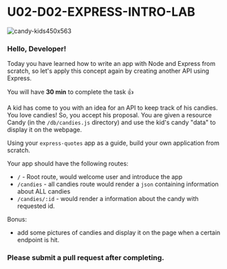 # U02-D02-EXPRESS-INTRO-LAB

![candy-kids450x563](https://user-images.githubusercontent.com/6153182/34007625-79abdfb0-e0d0-11e7-81b7-686c2ea59761.jpg)

### Hello, Developer!

Today you have learned how to write an app with Node and Express from scratch, so let's apply this concept again by creating another API using Express.

You will have **30 min** to complete the task 👍

A kid has come to you with an idea for an API to keep track of his candies. You love candies! So, you accept his proposal. You are given a resource Candy  (in the `/db/candies.js` directory) and use the kid's candy "data" to display it on the webpage.

Using your `express-quotes` app as a guide, build your own application from scratch.

Your app should have the following routes:

* `/` - Root route, would welcome user and introduce the app
* `/candies` - all candies route would render a `json` containing information about ALL candies
* `/candies/:id` - would render a information about the candy with requested id.

Bonus:
* add some pictures of candies and display it on the page when a certain endpoint is hit.

### Please submit a pull request after completing.
